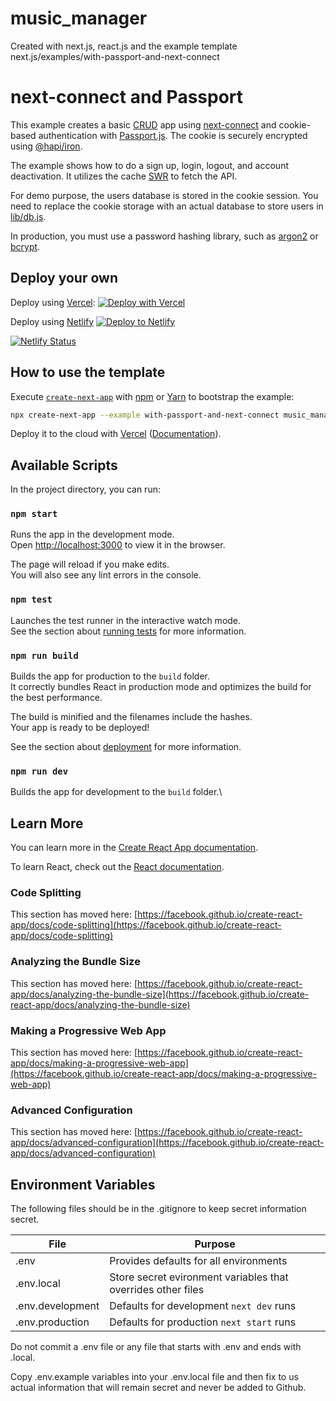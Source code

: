 # music_manager

Created with next.js, react.js and the example template next.js/examples/with-passport-and-next-connect


# next-connect and Passport

This example creates a basic [CRUD](https://en.wikipedia.org/wiki/Create,_read,_update_and_delete) app using [next-connect](https://github.com/hoangvvo/next-connect) and cookie-based authentication with [Passport.js](http://www.passportjs.org/). The cookie is securely encrypted using [@hapi/iron](https://github.com/hapijs/iron).

The example shows how to do a sign up, login, logout, and account deactivation. It utilizes the cache [SWR](https://swr.now.sh/) to fetch the API.

For demo purpose, the users database is stored in the cookie session. You need to replace the cookie storage with an actual database to store users in [lib/db.js](lib/db.js).

In production, you must use a password hashing library, such as [argon2](https://github.com/ranisalt/node-argon2) or [bcrypt](https://www.npmjs.com/package/bcrypt).

## Deploy your own

Deploy using [Vercel](https://vercel.com): 
[![Deploy with Vercel](https://vercel.com/button)](https://vercel.com/import/project?template=https://github.com/spopp20/music_manager)

Deploy using [Netlify](https://netlify.com)
[![Deploy to Netlify](https://www.netlify.com/img/deploy/button.svg)](https://app.netlify.com/start/deploy?repository=https://github.com/spopp20/music_manager&utm_source=github)

[![Netlify Status](https://api.netlify.com/api/v1/badges/79940108-4464-43ab-951a-7e33af7417e6/deploy-status)](https://app.netlify.com/sites/music-manager-net/deploys)

## How to use the template

Execute [`create-next-app`](https://github.com/vercel/next.js/tree/canary/packages/create-next-app) with [npm](https://docs.npmjs.com/cli/init) or [Yarn](https://yarnpkg.com/lang/en/docs/cli/create/) to bootstrap the example:

```bash
npx create-next-app --example with-passport-and-next-connect music_manager
```

Deploy it to the cloud with [Vercel](https://vercel.com/import?filter=next.js&utm_source=github&utm_medium=readme&utm_campaign=next-example) ([Documentation](https://nextjs.org/docs/deployment)).

## Available Scripts

In the project directory, you can run:

### `npm start`

Runs the app in the development mode.\
Open [http://localhost:3000](http://localhost:3000) to view it in the browser.

The page will reload if you make edits.\
You will also see any lint errors in the console.

### `npm test`

Launches the test runner in the interactive watch mode.\
See the section about [running tests](https://facebook.github.io/create-react-app/docs/running-tests) for more information.

### `npm run build`

Builds the app for production to the `build` folder.\
It correctly bundles React in production mode and optimizes the build for the best performance.

The build is minified and the filenames include the hashes.\
Your app is ready to be deployed!

See the section about [deployment](https://facebook.github.io/create-react-app/docs/deployment) for more information.

### `npm run dev`

Builds the app for development to the `build` folder.\

## Learn More

You can learn more in the [Create React App documentation](https://facebook.github.io/create-react-app/docs/getting-started).

To learn React, check out the [React documentation](https://reactjs.org/).

### Code Splitting

This section has moved here: [https://facebook.github.io/create-react-app/docs/code-splitting](https://facebook.github.io/create-react-app/docs/code-splitting)

### Analyzing the Bundle Size

This section has moved here: [https://facebook.github.io/create-react-app/docs/analyzing-the-bundle-size](https://facebook.github.io/create-react-app/docs/analyzing-the-bundle-size)

### Making a Progressive Web App

This section has moved here: [https://facebook.github.io/create-react-app/docs/making-a-progressive-web-app](https://facebook.github.io/create-react-app/docs/making-a-progressive-web-app)

### Advanced Configuration

This section has moved here: [https://facebook.github.io/create-react-app/docs/advanced-configuration](https://facebook.github.io/create-react-app/docs/advanced-configuration)

## Environment Variables

The following files should be in the .gitignore to keep secret information secret.

| File | Purpose |
|---|---|
| .env | Provides defaults for all environments |
| .env.local | Store secret evironment variables that overrides other files |
| .env.development | Defaults for development `next dev` runs |
| .env.production | Defaults for production `next start` runs |

Do not commit a .env file or any file that starts with .env and ends with .local.

Copy .env.example variables into your .env.local file and then fix to us actual information that will remain secret and never be added to Github.
